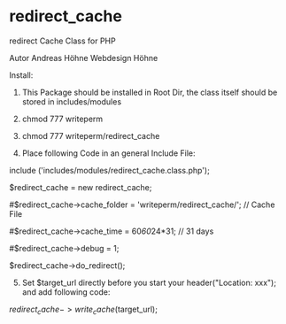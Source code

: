 redirect_cache
==============

redirect Cache Class for PHP

Autor Andreas Höhne
      Webdesign Höhne


Install:

1) This Package should be installed in Root Dir, the class itself should be stored in includes/modules

2) chmod 777 writeperm

3) chmod 777 writeperm/redirect_cache

4) Place following Code in an general Include File:

  include ('includes/modules/redirect_cache.class.php');
  
  $redirect_cache = new redirect_cache;
  
  #$redirect_cache->cache_folder = 'writeperm/redirect_cache/'; // Cache File
  
  #$redirect_cache->cache_time = 60*60*24*31; // 31 days
  
  #$redirect_cache->debug = 1;
  
  $redirect_cache->do_redirect();
  
5) Set $target_url directly before you start your header("Location: xxx"); and add following code:

  $redirect_cache->write_cache($target_url);
  
